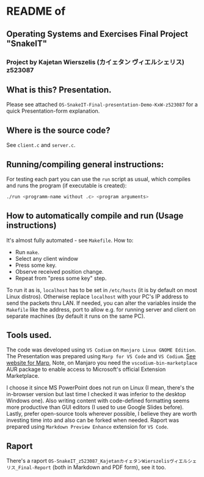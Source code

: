 # README of 
## Operating Systems and Exercises Final Project "SnakeIT"
### Project by Kajetan Wierszelis (カイェタン  ヴィエルシェリス) z523087
## What is this? Presentation.
Please see attached `OS-SnakeIT-Final-presentation-Demo-KxW-z523087` for a quick Presentation-form explanation.

## Where is the source code?
See `client.c` and `server.c`.

## Running/compiling general instructions:
For testing each part you can use the `run` script as usual, which compiles and runs the program (if executable is created):
```sh
./run <programm-name without .c> <program arguments>
```
## How to automatically compile and run (Usage instructions)
It's almost fully automated - see `Makefile`. How to: 
- Run `make`. 
- Select any client window
- Press some key.
- Observe received position change.
- Repeat from "press some key" step.

To run it as is, `localhost` has to be set in `/etc/hosts` (it is by default on most Linux distros). Otherwise replace `localhost` with your PC's IP address to send the packets thru LAN. If needed, you can alter the variables inside the `Makefile` like the address, port to allow e.g. for running server and client on separate machines (by default it runs on the same PC).

## Tools used.
The code was developed using `VS Codium` on `Manjaro Linux GNOME Edition`.
The Presentation was prepared using `Marp for VS Code` and `VS Codium`. [See website for Marp](https://marp.app/), Note, on Manjaro you need the `vscodium-bin-marketplace` AUR package to enable access to Microsoft's official Extension Marketplace.

I choose it since MS PowerPoint does not run on Linux (I mean, there's the in-browser version but last time I checked it was inferior to the desktop Windows one). Also writing content with code-defined formatting seems more productive than GUI editors (I used to use Google Slides before). Lastly, prefer open-source tools wherever possible, I believe they are worth investing time into and also can be forked when needed.
Raport was prepared using `Markdown Preview Enhance` extension for `VS Code`.

## Raport 
There's a raport `OS-SnakeIT_z523087_KajetanカイェタンWierszelisヴィエルシェリス_Final-Report` (both in Markdown and PDF form), see it too.
